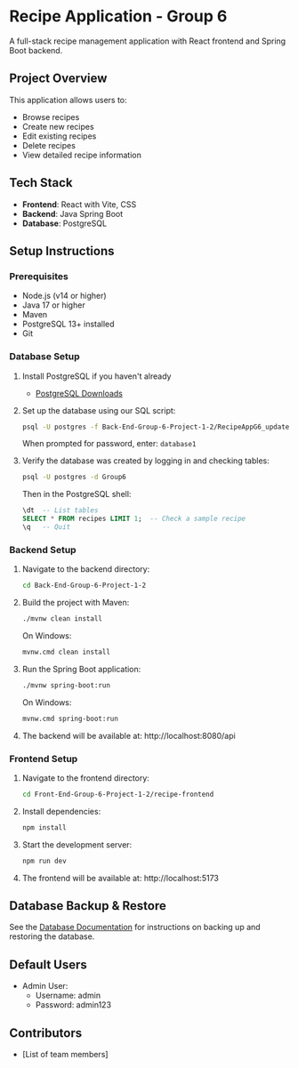 # Recipe Application - Group 6

A full-stack recipe management application with React frontend and Spring Boot backend.

## Project Overview

This application allows users to:
- Browse recipes
- Create new recipes
- Edit existing recipes
- Delete recipes
- View detailed recipe information

## Tech Stack

- **Frontend**: React with Vite, CSS
- **Backend**: Java Spring Boot
- **Database**: PostgreSQL

## Setup Instructions

### Prerequisites

- Node.js (v14 or higher)
- Java 17 or higher
- Maven
- PostgreSQL 13+ installed
- Git

### Database Setup

1. Install PostgreSQL if you haven't already
   - [PostgreSQL Downloads](https://www.postgresql.org/download/)

2. Set up the database using our SQL script:
   ```bash
   psql -U postgres -f Back-End-Group-6-Project-1-2/RecipeAppG6_updated.sql
   ```
   
   When prompted for password, enter: `database1`

3. Verify the database was created by logging in and checking tables:
   ```bash
   psql -U postgres -d Group6
   ```

   Then in the PostgreSQL shell:
   ```sql
   \dt  -- List tables
   SELECT * FROM recipes LIMIT 1;  -- Check a sample recipe
   \q   -- Quit
   ```

### Backend Setup

1. Navigate to the backend directory:
   ```bash
   cd Back-End-Group-6-Project-1-2
   ```

2. Build the project with Maven:
   ```bash
   ./mvnw clean install
   ```
   
   On Windows:
   ```bash
   mvnw.cmd clean install
   ```

3. Run the Spring Boot application:
   ```bash
   ./mvnw spring-boot:run
   ```
   
   On Windows:
   ```bash
   mvnw.cmd spring-boot:run
   ```

4. The backend will be available at: http://localhost:8080/api

### Frontend Setup

1. Navigate to the frontend directory:
   ```bash
   cd Front-End-Group-6-Project-1-2/recipe-frontend
   ```

2. Install dependencies:
   ```bash
   npm install
   ```

3. Start the development server:
   ```bash
   npm run dev
   ```

4. The frontend will be available at: http://localhost:5173

## Database Backup & Restore

See the [Database Documentation](./docs/database.md) for instructions on backing up and restoring the database.

## Default Users

- Admin User:
  - Username: admin
  - Password: admin123

## Contributors

- [List of team members]
